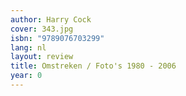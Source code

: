 ```yaml
---
author: Harry Cock
cover: 343.jpg
isbn: "9789076703299"
lang: nl
layout: review
title: Omstreken / Foto's 1980 - 2006
year: 0
---
```

